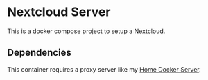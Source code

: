 # Nextcloud Server

This is a docker compose project to setup a Nextcloud.

## Dependencies

This container requires a proxy server like my [Home Docker Server](https://github.com/valeryan/home-server).
